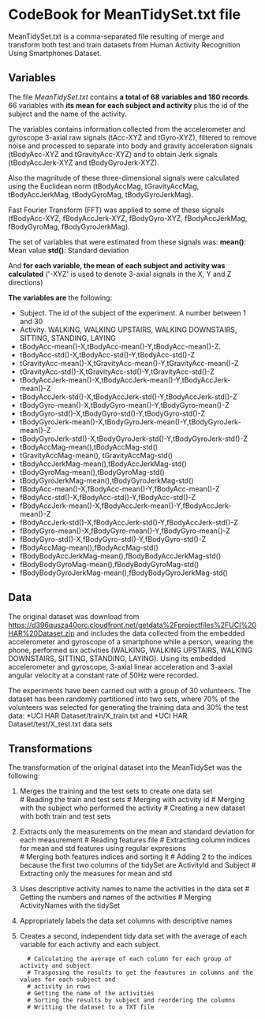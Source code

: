 CodeBook for MeanTidySet.txt file
========================================================
MeanTidySet.txt is a comma-separated file resulting of merge and transform both test and train datasets from 
Human Activity Recognition Using Smartphones Dataset.

## Variables

The file _MeanTidySet.txt_ contains __a total of 68 variables and 180 records__. 66 variables with __its mean for each subject and activity__ plus the id of the subject and the name of the activity.

The variables contains information collected from the accelerometer and gyroscope 3-axial raw signals (tAcc-XYZ and tGyro-XYZ), filtered to remove noise and processed to separate into body and gravity acceleration signals (tBodyAcc-XYZ and tGravityAcc-XYZ) and to obtain Jerk signals (tBodyAccJerk-XYZ and tBodyGyroJerk-XYZ). 

Also the magnitude of these three-dimensional signals were calculated using the Euclidean norm (tBodyAccMag, tGravityAccMag, tBodyAccJerkMag, tBodyGyroMag, tBodyGyroJerkMag). 

Fast Fourier Transform (FFT) was applied to some of these signals (fBodyAcc-XYZ, fBodyAccJerk-XYZ, fBodyGyro-XYZ, fBodyAccJerkMag, fBodyGyroMag, fBodyGyroJerkMag). 

The set of variables that were estimated from these signals was: 
        __mean()__: Mean value
        __std()__: Standard deviation

And __for each variable, the mean of each subject and activity was calculated__ ('-XYZ' is used to denote 3-axial signals in the X, Y and Z directions)
 
__The variables are__ the following:

* Subject. The id of the subject of the experiment. A number between 1 and 30
* Activity. WALKING, WALKING UPSTAIRS, WALKING DOWNSTAIRS, SITTING, STANDING, LAYING
* tBodyAcc-mean()-X,tBodyAcc-mean()-Y,tBodyAcc-mean()-Z. 
* tBodyAcc-std()-X,tBodyAcc-std()-Y,tBodyAcc-std()-Z
* tGravityAcc-mean()-X,tGravityAcc-mean()-Y,tGravityAcc-mean()-Z
* tGravityAcc-std()-X,tGravityAcc-std()-Y,tGravityAcc-std()-Z
* tBodyAccJerk-mean()-X,tBodyAccJerk-mean()-Y,tBodyAccJerk-mean()-Z
* tBodyAccJerk-std()-X,tBodyAccJerk-std()-Y,tBodyAccJerk-std()-Z
* tBodyGyro-mean()-X,tBodyGyro-mean()-Y,tBodyGyro-mean()-Z
* tBodyGyro-std()-X,tBodyGyro-std()-Y,tBodyGyro-std()-Z
* tBodyGyroJerk-mean()-X,tBodyGyroJerk-mean()-Y,tBodyGyroJerk-mean()-Z
* tBodyGyroJerk-std()-X,tBodyGyroJerk-std()-Y,tBodyGyroJerk-std()-Z
* tBodyAccMag-mean(),tBodyAccMag-std()
* tGravityAccMag-mean(), tGravityAccMag-std()
* tBodyAccJerkMag-mean(),tBodyAccJerkMag-std()
* tBodyGyroMag-mean(),tBodyGyroMag-std()
* tBodyGyroJerkMag-mean(),tBodyGyroJerkMag-std()
* fBodyAcc-mean()-X,fBodyAcc-mean()-Y,fBodyAcc-mean()-Z
* fBodyAcc-std()-X,fBodyAcc-std()-Y,fBodyAcc-std()-Z
* fBodyAccJerk-mean()-X,fBodyAccJerk-mean()-Y,fBodyAccJerk-mean()-Z
* fBodyAccJerk-std()-X,fBodyAccJerk-std()-Y,fBodyAccJerk-std()-Z
* fBodyGyro-mean()-X,fBodyGyro-mean()-Y,fBodyGyro-mean()-Z
* fBodyGyro-std()-X,fBodyGyro-std()-Y,fBodyGyro-std()-Z
* fBodyAccMag-mean(),fBodyAccMag-std()
* fBodyBodyAccJerkMag-mean(),fBodyBodyAccJerkMag-std()
* fBodyBodyGyroMag-mean(),fBodyBodyGyroMag-std()
* fBodyBodyGyroJerkMag-mean(),fBodyBodyGyroJerkMag-std()

## Data
The original dataset was download from https://d396qusza40orc.cloudfront.net/getdata%2Fprojectfiles%2FUCI%20HAR%20Dataset.zip and includes the data collected from the embedded accelerometer and gyroscope of a smartphone while a person, wearing the phone, performed six activities (WALKING, WALKING UPSTAIRS, WALKING DOWNSTAIRS, SITTING, STANDING, LAYING). Using its embedded accelerometer and gyroscope, 3-axial linear acceleration and 3-axial angular velocity at a constant rate of 50Hz were recorded. 

The experiments have been carried out with a group of 30 volunteers. The dataset has been randomly partitioned into two sets, where 70% of the volunteers was selected for generating the training data and 30% the test data:
*UCI HAR Dataset/train/X_train.txt and 
*UCI HAR Dataset/test/X_test.txt data sets 


## Transformations

The transformation of the original dataset into the MeanTidySet was the following:

1. Merges the training and the test sets to create one data set   
        # Reading the train and test sets 
        # Merging with activity id
        # Merging with the subject who performed the activity
        # Creating a new dataset with both train and test sets
      
2. Extracts only the measurements on the mean and standard deviation for each measurement
         # Reading features file
         # Extracting column indices for mean and std features using regular expresions  
         # Merging both features indices and sorting it
         # Adding 2 to the indices because the first two columns of the tidySet are ActivityId and Subject 
         # Extracting only the measures for mean and std
     
3. Uses descriptive activity names to name the activities in the data set
         # Getting the numbers and names of the activities
         # Merging ActivityNames with the tidySet
     
4. Appropriately labels the data set columns with descriptive names
     
5. Creates a second, independent tidy data set with the average of each variable for each activity and each subject.
    
         # Calculating the average of each column for each group of activity and subject
         # Trasposing the results to get the feautures in columns and the values for each subject and
         # activity in rows
         # Getting the name of the activities
         # Sorting the results by subject and reordering the columns
         # Writting the dataset to a TXT file
